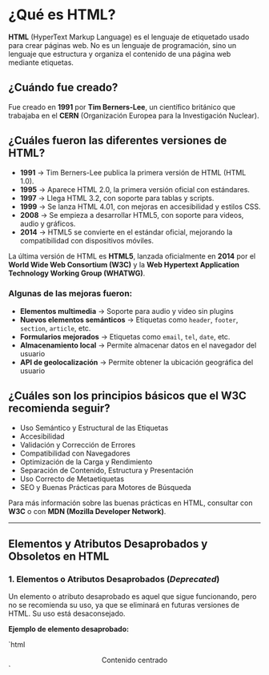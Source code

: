 # ¿Qué es HTML?

**HTML** (HyperText Markup Language) es el lenguaje de etiquetado usado para crear páginas web. No es un lenguaje de programación, sino un lenguaje que estructura y organiza el contenido de una página web mediante etiquetas.

## ¿Cuándo fue creado?

Fue creado en **1991** por **Tim Berners-Lee**, un científico británico que trabajaba en el **CERN** (Organización Europea para la Investigación Nuclear).

## ¿Cuáles fueron las diferentes versiones de HTML?

- **1991** → Tim Berners-Lee publica la primera versión de HTML (HTML 1.0).  
- **1995** → Aparece HTML 2.0, la primera versión oficial con estándares.  
- **1997** → Llega HTML 3.2, con soporte para tablas y scripts.  
- **1999** → Se lanza HTML 4.01, con mejoras en accesibilidad y estilos CSS.  
- **2008** → Se empieza a desarrollar HTML5, con soporte para videos, audio y gráficos.  
- **2014** → HTML5 se convierte en el estándar oficial, mejorando la compatibilidad con dispositivos móviles.  

La última versión de HTML es **HTML5**, lanzada oficialmente en **2014** por el **World Wide Web Consortium (W3C)** y la **Web Hypertext Application Technology Working Group (WHATWG)**.

### Algunas de las mejoras fueron:

- **Elementos multimedia** → Soporte para audio y video sin plugins  
- **Nuevos elementos semánticos** → Etiquetas como `header`, `footer`, `section`, `article`, etc.  
- **Formularios mejorados** → Etiquetas como `email`, `tel`, `date`, etc.  
- **Almacenamiento local** → Permite almacenar datos en el navegador del usuario  
- **API de geolocalización** → Permite obtener la ubicación geográfica del usuario  

## ¿Cuáles son los principios básicos que el W3C recomienda seguir?

- Uso Semántico y Estructural de las Etiquetas  
- Accesibilidad  
- Validación y Corrección de Errores  
- Compatibilidad con Navegadores  
- Optimización de la Carga y Rendimiento  
- Separación de Contenido, Estructura y Presentación  
- Uso Correcto de Metaetiquetas  
- SEO y Buenas Prácticas para Motores de Búsqueda  

Para más información sobre las buenas prácticas en HTML, consultar con **W3C** o con **MDN (Mozilla Developer Network)**.

---

## Elementos y Atributos Desaprobados y Obsoletos en HTML

### 1. Elementos o Atributos Desaprobados (*Deprecated*)

Un elemento o atributo desaprobado es aquel que sigue funcionando, pero no se recomienda su uso, ya que se eliminará en futuras versiones de HTML. Su uso está desaconsejado.

**Ejemplo de elemento desaprobado:**

`html
<div align="center">Contenido centrado</div>`

